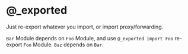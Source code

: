 # @_exported

Just re-export whatever you import, or import proxy/forwarding.

`Bar` Module depends on `Foo` Module, and use `@_exported import Foo` re-export `Foo` Module.
`Baz` depends on `Bar`.
